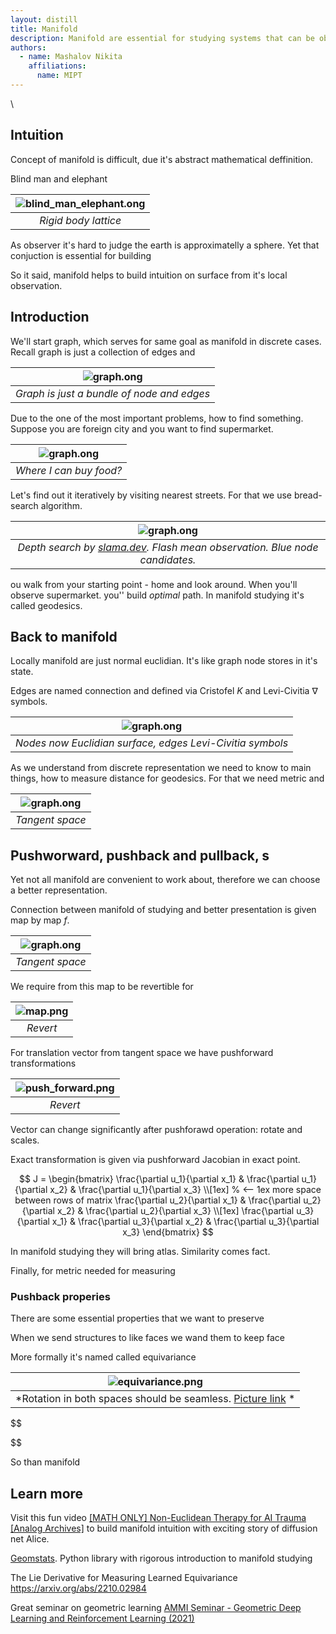 ```yaml
---
layout: distill
title: Manifold
description: Manifold are essential for studying systems that can be observed only locally. Therefore it useful tool for tasks of observation, optimal path finding and   generalization of knowledge
authors:
  - name: Mashalov Nikita  
    affiliations: 
      name: MIPT
---
```

\


## Intuition

Concept of manifold is difficult, due it's abstract mathematical deffinition.

Blind man and elephant

|![blind_man_elephant.ong](/assets/img/posts/manifold/atlas.excalidraw.png) |
|:--:|
| *Rigid body lattice* |

As observer it's hard to judge the earth is approximatelly a sphere. Yet that conjuction is essential for building

So it said, manifold helps to build intuition on surface from it's local observation.

## Introduction

We'll start graph, which serves for same goal as manifold in discrete cases. Recall graph is just a collection of edges and  

|![graph.ong](/assets/img/posts/manifold/graph.excalidraw.png) |
|:--:|
| *Graph is just a bundle of node and edges* |

Due to the one of the most important problems, how to find something. Suppose you are foreign city and you want to find supermarket.

|![graph.ong](/assets/img/posts/manifold/graph.excalidraw.png) |
|:--:|
| *Where I can buy food?* |

Let's find out it iteratively by visiting nearest streets. For that we use bread-search algorithm.

|![graph.ong](/assets/img/posts/manifold/graph.gif) |
|:--:|
| *Depth search by [slama.dev](https://slama.dev/manim/camera-and-graphs/). Flash  mean observation. Blue node candidates.* |

ou walk from your starting point - home and look around. When you'll observe supermarket. you'' build *optimal* path. In manifold studying it's called geodesics.

## Back to manifold


Locally manifold are just normal euclidian. It's like graph node stores in it's state.


Edges are named connection and defined via Cristofel $K$ and Levi-Civitia $\nabla$ symbols.

|![graph.ong](/assets/img/posts/manifold/graph_holds_plane.excalidraw.png) |
|:--:|
| *Nodes now Euclidian surface, edges Levi-Civitia symbols* |

As we understand from discrete representation we need to know to main things, how to measure distance for geodesics. For that   we need metric and

|![graph.ong](/assets/img/posts/manifold/representation/net.excalidraw.png) |
|:--:|
| *Tangent space* |


## Pushworward, pushback and pullback, s

Yet not all manifold are convenient to work about, therefore we can choose a better representation.

Connection between manifold of studying and better presentation is given map by map $f$.

|![graph.ong](/assets/img/posts/manifold/representation/net.excalidraw.png) |
|:--:|
| *Tangent space* |

We require from this map to be revertible for

|![map.png](/assets/img/posts/manifold/representation/map.excalidraw.png) |
|:--:|
| *Revert* |

For translation vector from tangent space we have pushforward transformations

|![push_forward.png](/assets/img/posts/manifold/representation/pushforward.excalidraw.png) |
|:--:|
| *Revert* |

Vector can change significantly after pushforawd operation: rotate and scales.

Exact transformation is given via pushforward Jacobian in exact point.

$$
    J = \begin{bmatrix}
    \frac{\partial u_1}{\partial x_1} &
      \frac{\partial u_1}{\partial x_2} &
      \frac{\partial u_1}{\partial x_3} \\[1ex] % <-- 1ex more space between rows of matrix
    \frac{\partial u_2}{\partial x_1} &
      \frac{\partial u_2}{\partial x_2} &
      \frac{\partial u_2}{\partial x_3} \\[1ex]
    \frac{\partial u_3}{\partial x_1} &
      \frac{\partial u_3}{\partial x_2} &
      \frac{\partial u_3}{\partial x_3}
  \end{bmatrix}
$$

In manifold studying they will bring atlas. Similarity comes fact.

Finally, for metric needed for measuring

### Pushback properies

There are some essential properties that we want to preserve

When we send structures to like faces we wand them to keep face

More formally it's named called equivariance

|![equivariance.png](/assets/img/posts/manifold/equivariance.excalidraw.png) |
|:--:|
| *Rotation in both spaces should be seamless. [Picture link](https://www.youtube.com/watch?v=03MbWVlbefM&t=1393s) * |



$$

$$

So than manifold

## Learn more

Visit this fun video [[MATH ONLY] Non-Euclidean Therapy for AI Trauma [Analog Archives]](https://www.youtube.com/watch?v=EMJsYBD-dNk) to build manifold intuition with exciting story of diffusion net Alice.

[Geomstats](https://geomstats.github.io/notebooks/00_foundations__introduction_to_geomstats.html). Python library with rigorous introduction to manifold studying

The Lie Derivative for Measuring Learned Equivariance https://arxiv.org/abs/2210.02984


Great seminar on geometric learning
[AMMI Seminar - Geometric Deep Learning and Reinforcement Learning (2021)](https://www.youtube.com/watch?v=03MbWVlbefM&t=1393s)